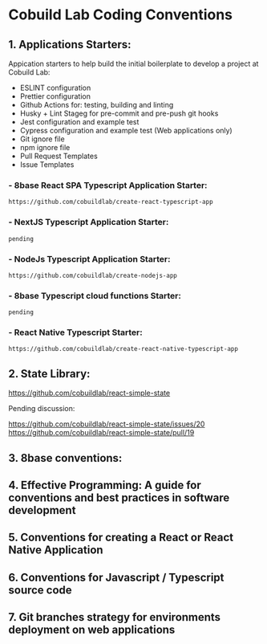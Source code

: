 # Cobuild Lab Coding Conventions

## 1. Applications Starters:

Appication starters to help build the initial boilerplate to develop a project at Cobuild Lab:

* ESLINT configuration
* Prettier configuration
* Github Actions for: testing, building and linting
* Husky + Lint Stageg for pre-commit and pre-push git hooks
* Jest configuration and example test
* Cypress configuration and example test (Web applications only)
* Git ignore file
* npm ignore file
* Pull Request Templates
* Issue Templates

### - 8base React SPA Typescript Application Starter:  
`https://github.com/cobuildlab/create-react-typescript-app`
### - NextJS Typescript Application Starter:  
`pending`
### - NodeJs Typescript Application Starter:  
`https://github.com/cobuildlab/create-nodejs-app`
### - 8base Typescript cloud functions Starter:  
`pending`
### - React Native Typescript Starter:  
`https://github.com/cobuildlab/create-react-native-typescript-app`


## 2. State Library: 

https://github.com/cobuildlab/react-simple-state

Pending discussion: 

https://github.com/cobuildlab/react-simple-state/issues/20  
https://github.com/cobuildlab/react-simple-state/pull/19

## 3. 8base conventions:
## 4. Effective Programming: A guide for conventions and best practices in software development
## 5. Conventions for creating a React or React Native Application
## 6. Conventions for Javascript / Typescript source code
## 7. Git branches strategy for environments deployment on web applications
